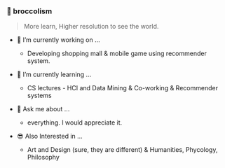 ### 🥦 broccolism
> More learn, Higher resolution to see the world.

- 🔭 I’m currently working on ...
    - Developing shopping mall & mobile game using recommender system.

- 🌱 I’m currently learning ...
    - CS lectures - HCI and Data Mining & Co-working & Recommender systems
    
- 💬 Ask me about ...
    - everything. I would appreciate it.

- 😎 Also Interested in ...
    - Art and Design (sure, they are different) & Humanities, Phycology, Philosophy
<!--
- 👯 I’m looking to collaborate on ...
- 🤔 I’m looking for help with ...
- 📫 How to reach me: ...
- 😄 Pronouns: ...
- ⚡ Fun fact:
-->
